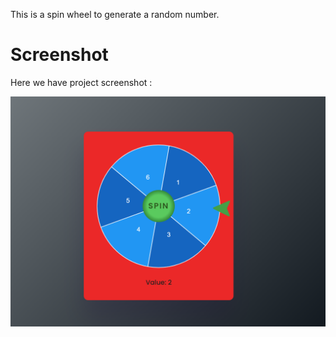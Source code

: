 This is a spin wheel to generate a random number.
# Screenshot
Here we have project screenshot :


![screenshot](Screenshot.jpg.png)